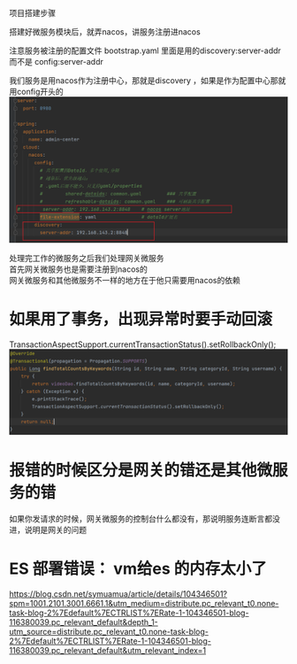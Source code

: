 项目搭建步骤   

搭建好微服务模块后，就弄nacos，讲服务注册进nacos   


注意服务被注册的配置文件 bootstrap.yaml 里面是用的discovery:server-addr 而不是 config:server-addr   

我们服务是用nacos作为注册中心，那就是discovery  ，如果是作为配置中心那就用config开头的   
![img.png](img.png)      



处理完工作的微服务之后我们处理网关微服务   
首先网关微服务也是需要注册到nacos的   
网关微服务和其他微服务不一样的地方在于他只需要用nacos的依赖   





# 如果用了事务，出现异常时要手动回滚  
TransactionAspectSupport.currentTransactionStatus().setRollbackOnly();   
![img_1.png](img_1.png)   

# 报错的时候区分是网关的错还是其他微服务的错  
如果你发请求的时候，网关微服务的控制台什么都没有，那说明服务连断言都没进，说明是网关的问题   



# ES 部署错误：  vm给es 的内存太小了  
<https://blog.csdn.net/symuamua/article/details/104346501?spm=1001.2101.3001.6661.1&utm_medium=distribute.pc_relevant_t0.none-task-blog-2%7Edefault%7ECTRLIST%7ERate-1-104346501-blog-116380039.pc_relevant_default&depth_1-utm_source=distribute.pc_relevant_t0.none-task-blog-2%7Edefault%7ECTRLIST%7ERate-1-104346501-blog-116380039.pc_relevant_default&utm_relevant_index=1>        

